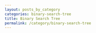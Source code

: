 ```yaml
---
layout: posts_by_category
categories: binary-search-tree
title: Binary Search Tree
permalink: /category/binary-search-tree
---
```

